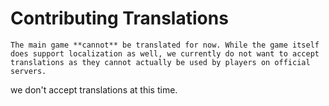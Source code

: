 # Contributing Translations

```admonish info
The main game **cannot** be translated for now. While the game itself does support localization as well, we currently do not want to accept translations as they cannot actually be used by players on official servers.
```

we don't accept translations at this time.